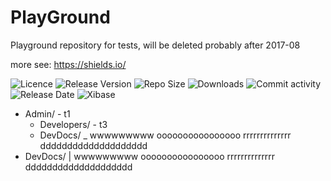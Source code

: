 # PlayGround
Playground repository for tests, will be deleted probably after 2017-08

more see: https://shields.io/

<img alt="Licence"         src="https://img.shields.io/badge/GPL-3.0-blue.svg">
<img alt="Release Version" src="https://img.shields.io/github/release/mniederw/MnCommonPsToolLib.svg">
<img alt="Repo Size"       src="https://img.shields.io/github/repo-size/mniederw/MnCommonPsToolLib.svg">
<img alt="Downloads"       src="https://img.shields.io/github/downloads/mniederw/MnCommonPsToolLib/total.svg">
<img alt="Commit activity" src="https://img.shields.io/github/commit-activity/y/mniederw/MnCommonPsToolLib.svg">
<img alt="Release Date"    src="https://img.shields.io/github/release-date/mniederw/MnCommonPsToolLib.svg">


<img alt="Xibase"          src="https://img.shields.io/website/https/xibase.zapto.org/mn.svg?label=xibase.zapto.org">



- Admin/               - t1
  - Developers/        - t3
  - DevDocs/           _ wwwwwwwww oooooooooooooooo rrrrrrrrrrrrrr dddddddddddddddddddd
- DevDocs/             | wwwwwwwww oooooooooooooooo rrrrrrrrrrrrrr dddddddddddddddddddd
